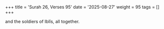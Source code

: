 +++
title = 'Surah 26, Verses 95'
date = '2025-08-27'
weight = 95
tags = []
+++

and the soldiers of Iblîs, all together.